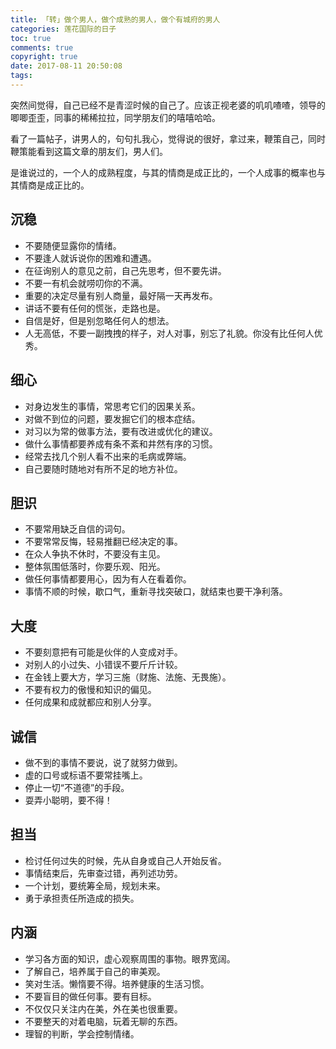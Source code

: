 ```yaml
---
title: 「转」做个男人，做个成熟的男人，做个有城府的男人 
categories: 莲花国际的日子
toc: true
comments: true
copyright: true
date: 2017-08-11 20:50:08
tags:
---
```


突然间觉得，自己已经不是青涩时候的自己了。应该正视老婆的叽叽喳喳，领导的唧唧歪歪，同事的稀稀拉拉，同学朋友们的嘻嘻哈哈。 

看了一篇帖子，讲男人的，句句扎我心，觉得说的很好，拿过来，鞭策自己，同时鞭策能看到这篇文章的朋友们，男人们。 

<!--more-->

是谁说过的，一个人的成熟程度，与其的情商是成正比的，一个人成事的概率也与其情商是成正比的。 

## 沉稳 
- 不要随便显露你的情绪。 
- 不要逢人就诉说你的困难和遭遇。 
- 在征询别人的意见之前，自己先思考，但不要先讲。 
- 不要一有机会就唠叨你的不满。 
- 重要的决定尽量有别人商量，最好隔一天再发布。 
- 讲话不要有任何的慌张，走路也是。 
- 自信是好，但是别忽略任何人的想法。 
- 人无高低，不要一副拽拽的样子，对人对事，别忘了礼貌。你没有比任何人优秀。 

## 细心 
- 对身边发生的事情，常思考它们的因果关系。 
- 对做不到位的问题，要发掘它们的根本症结。 
- 对习以为常的做事方法，要有改进或优化的建议。 
- 做什么事情都要养成有条不紊和井然有序的习惯。 
- 经常去找几个别人看不出来的毛病或弊端。 
- 自己要随时随地对有所不足的地方补位。 

## 胆识 
- 不要常用缺乏自信的词句。 
- 不要常常反悔，轻易推翻已经决定的事。 
- 在众人争执不休时，不要没有主见。 
- 整体氛围低落时，你要乐观、阳光。 
- 做任何事情都要用心，因为有人在看着你。 
- 事情不顺的时候，歇口气，重新寻找突破口，就结束也要干净利落。 

## 大度 
- 不要刻意把有可能是伙伴的人变成对手。 
- 对别人的小过失、小错误不要斤斤计较。 
- 在金钱上要大方，学习三施（财施、法施、无畏施）。 
- 不要有权力的傲慢和知识的偏见。 
- 任何成果和成就都应和别人分享。 

## 诚信 
- 做不到的事情不要说，说了就努力做到。 
- 虚的口号或标语不要常挂嘴上。 
- 停止一切“不道德”的手段。 
- 耍弄小聪明，要不得！ 

## 担当 
- 检讨任何过失的时候，先从自身或自己人开始反省。 
- 事情结束后，先审查过错，再列述功劳。 
- 一个计划，要统筹全局，规划未来。 
- 勇于承担责任所造成的损失。 

## 内涵 
- 学习各方面的知识，虚心观察周围的事物。眼界宽阔。 
- 了解自己，培养属于自己的审美观。 
- 笑对生活。懒惰要不得。培养健康的生活习惯。 
- 不要盲目的做任何事。要有目标。 
- 不仅仅只关注内在美，外在美也很重要。 
- 不要整天的对着电脑，玩着无聊的东西。 
- 理智的判断，学会控制情绪。
